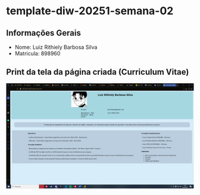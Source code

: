 # template-diw-20251-semana-02

## Informações Gerais
- Nome: Luiz Rithiely Barbosa Silva
- Matricula: 898960

## Print da tela da página criada (Curriculum Vitae)

![Print da pagina HTML.](./public/Captura%20de%20tela.png)
